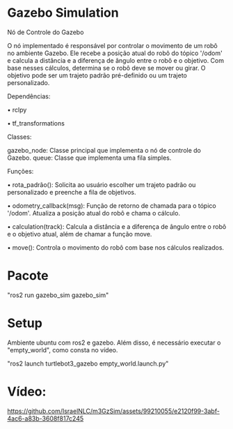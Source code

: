 # Gazebo Simulation

Nó de Controle do Gazebo

O nó implementado é responsável por controlar o movimento de um robô no ambiente Gazebo. Ele recebe a posição atual do robô do tópico '/odom' e calcula a distância e a diferença de ângulo entre o robô e o objetivo. Com base nesses cálculos, determina se o robô deve se mover ou girar. O objetivo pode ser um trajeto padrão pré-definido ou um trajeto personalizado.

Dependências:

• rclpy

• tf_transformations

Classes:

gazebo_node: Classe principal que implementa o nó de controle do Gazebo.
queue: Classe que implementa uma fila simples.

Funções:

• rota_padrão(): Solicita ao usuário escolher um trajeto padrão ou personalizado e preenche a fila de objetivos.

• odometry_callback(msg): Função de retorno de chamada para o tópico '/odom'. Atualiza a posição atual do robô e chama o cálculo.

• calculation(track): Calcula a distância e a diferença de ângulo entre o robô e o objetivo atual, além de chamar a função move.

• move(): Controla o movimento do robô com base nos cálculos realizados.

# Pacote

"ros2 run gazebo_sim gazebo_sim"

# Setup

Ambiente ubuntu com ros2 e gazebo. Além disso, é necessário executar o "empty_world", como consta no vídeo.

"ros2 launch turtlebot3_gazebo empty_world.launch.py"

# Vídeo:

https://github.com/IsraelNLC/m3GzSim/assets/99210055/e2120f99-3abf-4ac6-a83b-3608f817c245

